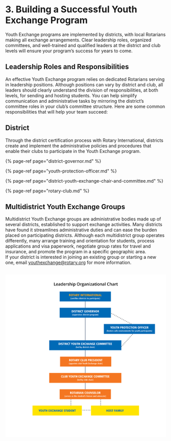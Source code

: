# 3. Building a Successful Youth Exchange Program

Youth Exchange programs are implemented by districts, with local Rotarians making all exchange arrangements. Clear leadership roles, organized committees, and well-trained and qualified leaders at the district and club levels will ensure your program’s success for years to come.

## Leadership Roles and Responsibilities

An effective Youth Exchange program relies on dedicated Rotarians serving in leadership positions. Although positions can vary by district and club, all leaders should clearly understand the division of responsibilities, at both levels, for sending and hosting students. You can help simplify communication and administrative tasks by mirroring the district’s committee roles in your club’s committee structure. Here are some common responsibilities that will help your team succeed:

## District

Through the district certification process with Rotary International, districts create and implement the administrative policies and procedures that enable their clubs to participate in the Youth Exchange program.

{% page-ref page="district-governor.md" %}

{% page-ref page="youth-protection-officer.md" %}

{% page-ref page="district-youth-exchange-chair-and-committee.md" %}

{% page-ref page="rotary-club.md" %}



## Multidistrict Youth Exchange Groups

Multidistrict Youth Exchange groups are administrative bodies made up of several districts, established to support exchange activities. Many districts have found it streamlines administrative duties and can ease the burden placed on participating districts. Although each multidistrict group operates differently, many arrange training and orientation for students, process applications and visa paperwork, negotiate group rates for travel and insurance, and promote the program in a specific geographic area.  
If your district is interested in joining an existing group or starting a new one, email [youthexchange@rotary.org](mailto:youthexchange@rotary.org) for more information.

## 

![](../.gitbook/assets/ryestructure-01.png)

